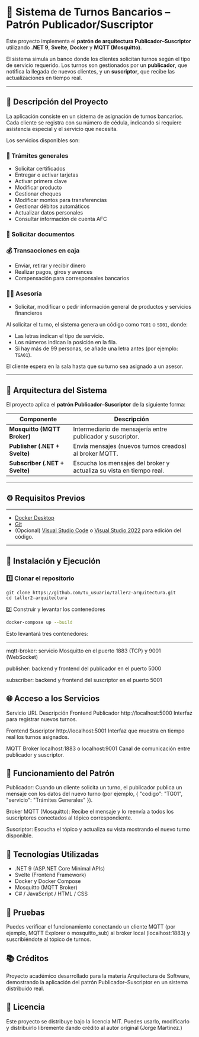 # 🏦 Sistema de Turnos Bancarios – Patrón Publicador/Suscriptor

Este proyecto implementa el **patrón de arquitectura Publicador–Suscriptor** utilizando **.NET 9**, **Svelte**, **Docker** y **MQTT (Mosquitto)**.

El sistema simula un banco donde los clientes solicitan turnos según el tipo de servicio requerido. Los turnos son gestionados por un **publicador**, que notifica la llegada de nuevos clientes, y un **suscriptor**, que recibe las actualizaciones en tiempo real.

---

## 📘 Descripción del Proyecto

La aplicación consiste en un sistema de asignación de turnos bancarios.  
Cada cliente se registra con su número de cédula, indicando si requiere asistencia especial y el servicio que necesita.

Los servicios disponibles son:

### 🧾 Trámites generales
- Solicitar certificados  
- Entregar o activar tarjetas  
- Activar primera clave  
- Modificar producto  
- Gestionar cheques  
- Modificar montos para transferencias  
- Gestionar débitos automáticos  
- Actualizar datos personales  
- Consultar información de cuenta AFC  

### 📄 Solicitar documentos

### 💰 Transacciones en caja
- Enviar, retirar y recibir dinero  
- Realizar pagos, giros y avances  
- Compensación para corresponsales bancarios  

### 👨‍💼 Asesoría
- Solicitar, modificar o pedir información general de productos y servicios financieros  

Al solicitar el turno, el sistema genera un código como `TG01` o `SD01`, donde:
- Las letras indican el tipo de servicio.  
- Los números indican la posición en la fila.  
- Si hay más de 99 personas, se añade una letra antes (por ejemplo: `TGA01`).  

El cliente espera en la sala hasta que su turno sea asignado a un asesor.

---

## 🧩 Arquitectura del Sistema

El proyecto aplica el **patrón Publicador–Suscriptor** de la siguiente forma:

| Componente | Descripción |
|-------------|-------------|
| **Mosquitto (MQTT Broker)** | Intermediario de mensajería entre publicador y suscriptor. |
| **Publisher (.NET + Svelte)** | Envía mensajes (nuevos turnos creados) al broker MQTT. |
| **Subscriber (.NET + Svelte)** | Escucha los mensajes del broker y actualiza su vista en tiempo real. |

---

## ⚙️ Requisitos Previos

---
- [Docker Desktop](https://www.docker.com/)
- [Git](https://git-scm.com/)
- (Opcional) [Visual Studio Code](https://code.visualstudio.com/) o [Visual Studio 2022](https://visualstudio.microsoft.com/) para edición del código.

---

## 🚀 Instalación y Ejecución

### 1️⃣ Clonar el repositorio

```console
git clone https://github.com/tu_usuario/taller2-arquitectura.git
cd taller2-arquitectura
```

2️⃣ Construir y levantar los contenedores

```bash
docker-compose up --build

```
Esto levantará tres contenedores:

---
mqtt-broker: servicio Mosquitto en el puerto 1883 (TCP) y 9001 (WebSocket)

publisher: backend y frontend del publicador en el puerto 5000

subscriber: backend y frontend del suscriptor en el puerto 5001


## 🌐 Acceso a los Servicios
Servicio	URL	Descripción
Frontend Publicador	http://localhost:5000	Interfaz para registrar nuevos turnos.

Frontend Suscriptor	http://localhost:5001	Interfaz que muestra en tiempo real los turnos asignados.

MQTT Broker	localhost:1883 o localhost:9001	Canal de comunicación entre publicador y suscriptor.

## 🧠 Funcionamiento del Patrón
Publicador:
Cuando un cliente solicita un turno, el publicador publica un mensaje con los datos del nuevo turno (por ejemplo, { "codigo": "TG01", "servicio": "Trámites Generales" }).

Broker MQTT (Mosquitto):
Recibe el mensaje y lo reenvía a todos los suscriptores conectados al tópico correspondiente.

Suscriptor:
Escucha el tópico y actualiza su vista mostrando el nuevo turno disponible.

## 🧩 Tecnologías Utilizadas
- .NET 9 (ASP.NET Core Minimal APIs)
- Svelte (Frontend Framework)
- Docker y Docker Compose
- Mosquitto (MQTT Broker)
- C# / JavaScript / HTML / CSS

## 🧪 Pruebas
Puedes verificar el funcionamiento conectando un cliente MQTT (por ejemplo, MQTT Explorer o mosquitto_sub) al broker local (localhost:1883) y suscribiéndote al tópico de turnos.

## 📚 Créditos
Proyecto académico desarrollado para la materia Arquitectura de Software, demostrando la aplicación del patrón Publicador–Suscriptor en un sistema distribuido real.

## 📝 Licencia
Este proyecto se distribuye bajo la licencia MIT.
Puedes usarlo, modificarlo y distribuirlo libremente dando crédito al autor original (Jorge Martinez.)
